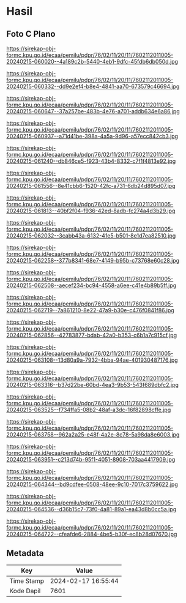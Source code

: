 # Hasil

## Foto C Plano

https://sirekap-obj-formc.kpu.go.id/ecaa/pemilu/pdpr/76/02/11/20/11/7602112011005-20240215-060020--4a189c2b-5440-4eb1-9dfc-45fdb6db050d.jpg

https://sirekap-obj-formc.kpu.go.id/ecaa/pemilu/pdpr/76/02/11/20/11/7602112011005-20240215-060332--dd9e2ef4-b8e4-4841-aa70-673579c46694.jpg

https://sirekap-obj-formc.kpu.go.id/ecaa/pemilu/pdpr/76/02/11/20/11/7602112011005-20240215-060647--37a257be-483b-4e76-a701-addb634e6a86.jpg

https://sirekap-obj-formc.kpu.go.id/ecaa/pemilu/pdpr/76/02/11/20/11/7602112011005-20240215-060937--a71d41be-398a-4a5a-9d96-a57ecc842cb3.jpg

https://sirekap-obj-formc.kpu.go.id/ecaa/pemilu/pdpr/76/02/11/20/11/7602112011005-20240215-061240--db846ce5-f923-43b4-8332-c7f1f4813e92.jpg

https://sirekap-obj-formc.kpu.go.id/ecaa/pemilu/pdpr/76/02/11/20/11/7602112011005-20240215-061556--8e41cbb6-1520-42fc-a731-6db24d895d07.jpg

https://sirekap-obj-formc.kpu.go.id/ecaa/pemilu/pdpr/76/02/11/20/11/7602112011005-20240215-061813--40bf2f04-f936-42ed-8adb-fc274a4d3b29.jpg

https://sirekap-obj-formc.kpu.go.id/ecaa/pemilu/pdpr/76/02/11/20/11/7602112011005-20240215-062032--3cabb43a-6132-41e5-b501-8e1d7ea82510.jpg

https://sirekap-obj-formc.kpu.go.id/ecaa/pemilu/pdpr/76/02/11/20/11/7602112011005-20240215-062258--377b8341-68e7-4149-b95b-c73768e60c28.jpg

https://sirekap-obj-formc.kpu.go.id/ecaa/pemilu/pdpr/76/02/11/20/11/7602112011005-20240215-062508--aecef234-bc94-4558-a6ee-c41e4b89b5ff.jpg

https://sirekap-obj-formc.kpu.go.id/ecaa/pemilu/pdpr/76/02/11/20/11/7602112011005-20240215-062719--7a861210-8e22-47a9-b30e-c476f0841f86.jpg

https://sirekap-obj-formc.kpu.go.id/ecaa/pemilu/pdpr/76/02/11/20/11/7602112011005-20240215-062856--42783877-bdab-42a0-b353-c6b1a7c915cf.jpg

https://sirekap-obj-formc.kpu.go.id/ecaa/pemilu/pdpr/76/02/11/20/11/7602112011005-20240215-063108--13d80a9a-7932-4bba-94ae-401930487176.jpg

https://sirekap-obj-formc.kpu.go.id/ecaa/pemilu/pdpr/76/02/11/20/11/7602112011005-20240215-063316--b37d22be-60bd-4ea3-9b53-543f689dbfc2.jpg

https://sirekap-obj-formc.kpu.go.id/ecaa/pemilu/pdpr/76/02/11/20/11/7602112011005-20240215-063525--f734ffa5-08b2-48af-a3dc-16f82898cffe.jpg

https://sirekap-obj-formc.kpu.go.id/ecaa/pemilu/pdpr/76/02/11/20/11/7602112011005-20240215-063758--962a2a25-e48f-4a2e-8c78-5a98da8e6003.jpg

https://sirekap-obj-formc.kpu.go.id/ecaa/pemilu/pdpr/76/02/11/20/11/7602112011005-20240215-063951--c213d74b-95f1-4051-8908-703aa4417909.jpg

https://sirekap-obj-formc.kpu.go.id/ecaa/pemilu/pdpr/76/02/11/20/11/7602112011005-20240215-064344--bd9cdfee-0508-48ee-9c10-7017c3759622.jpg

https://sirekap-obj-formc.kpu.go.id/ecaa/pemilu/pdpr/76/02/11/20/11/7602112011005-20240215-064536--d36b15c7-73f0-4a81-89a1-ea43d8b0cc5a.jpg

https://sirekap-obj-formc.kpu.go.id/ecaa/pemilu/pdpr/76/02/11/20/11/7602112011005-20240215-064722--cfeafde6-2884-4be5-b30f-ec8b28d07670.jpg


## Metadata

| Key        | Value               |
| ---------- | ------------------- |
| Time Stamp | 2024-02-17 16:55:44 |
| Kode Dapil | 7601                |



